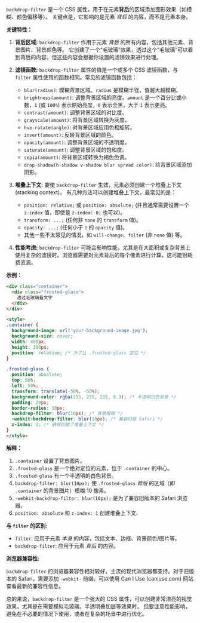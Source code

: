 `backdrop-filter` 是一个 CSS 属性，用于在元素**背后**的区域添加图形效果（如模糊、颜色偏移等）。 关键点是，它影响的是元素 *背后* 的内容，而不是元素本身。

**关键特性：**

1.  **背后区域:** `backdrop-filter` 作用于元素 *背后* 的所有内容，包括其他元素、背景图片、背景颜色等。  它创建了一个“毛玻璃”效果，透过这个“毛玻璃”可以看到背后的内容，但这些内容会根据你设置的滤镜效果进行处理。

2.  **滤镜函数:**  `backdrop-filter` 属性的值是一个或多个 CSS 滤镜函数，与 `filter` 属性使用的函数相同。常见的滤镜函数包括：
    *   `blur(radius)`:  模糊背景区域。`radius` 是模糊半径，值越大越模糊。
    *   `brightness(amount)`:  调整背景区域的亮度。`amount` 是一个百分比或小数，`1` (或 `100%`) 表示原始亮度，`0` 表示全黑，大于 `1` 表示更亮。
    *   `contrast(amount)`:  调整背景区域的对比度。
    *   `grayscale(amount)`:  将背景区域转换为灰度。
    *   `hue-rotate(angle)`:  对背景区域应用色相旋转。
    *   `invert(amount)`:  反转背景区域的颜色。
    *   `opacity(amount)`: 调整背景区域的不透明度。
    *   `saturate(amount)`:  调整背景区域的饱和度。
    *   `sepia(amount)`:  将背景区域转换为褐色色调。
    *   `drop-shadow(h-shadow v-shadow blur spread color)`: 给背景区域添加阴影。

3.  **堆叠上下文:**  要使 `backdrop-filter` 生效，元素必须创建一个堆叠上下文 (stacking context)。  有几种方法可以创建堆叠上下文，最常见的是：
    *   `position: relative;` 或 `position: absolute;`  (并且通常需要设置一个 `z-index` 值，即使是 `z-index: 0;` 也可以)。
    *   `transform: ...;` (任何非 `none` 的 `transform` 值)。
    *   `opacity: ...;` (任何小于 `1` 的 `opacity` 值)。
    *   其他一些不太常见的情况，如 `will-change`、`filter` (非 `none` 值) 等。

4.  **性能考虑:**  `backdrop-filter` 可能会影响性能，尤其是在大面积或复杂背景上使用复杂的滤镜时。浏览器需要对元素背后的每个像素进行计算，这可能很耗费资源。

**示例：**

```html
<div class="container">
  <div class="frosted-glass">
    透过毛玻璃看文字
  </div>
</div>

<style>
.container {
  background-image: url('your-background-image.jpg');
  background-size: cover;
  width: 400px;
  height: 300px;
  position: relative; /* 为了让 .frosted-glass 定位 */
}

.frosted-glass {
  position: absolute;
  top: 50%;
  left: 50%;
  transform: translate(-50%, -50%);
  background-color: rgba(255, 255, 255, 0.3); /* 半透明白色背景 */
  padding: 20px;
  border-radius: 10px;
  backdrop-filter: blur(10px); /* 背景模糊 */
  -webkit-backdrop-filter: blur(10px); /* 兼容旧版 Safari */
  z-index: 1; /* 确保创建了堆叠上下文 */
}
</style>
```

**解释：**

1.  `.container` 设置了背景图片。
2.  `.frosted-glass` 是一个绝对定位的元素，位于 `.container` 的中心。
3.  `.frosted-glass` 有一个半透明的白色背景。
4.  `backdrop-filter: blur(10px);`  使 `.frosted-glass` *背后* 的区域（即 `.container` 的背景图片）模糊 10 像素。
5.  `-webkit-backdrop-filter: blur(10px);` 是为了兼容旧版本的 Safari 浏览器。
6.  `position: absolute` 和 `z-index: 1` 创建堆叠上下文.

**与 `filter` 的区别:**

*   `filter`:  应用于元素 *本身* 的内容，包括文本、边框、背景颜色/图片等。
*   `backdrop-filter`: 应用于元素 *背后* 的内容。

**浏览器兼容性:**

`backdrop-filter` 的浏览器兼容性相对较好，主流的现代浏览器都支持。对于旧版本的 Safari，需要添加 `-webkit-` 前缀。可以使用 Can I Use (caniuse.com) 网站查看最新的兼容性信息。

总的来说，`backdrop-filter` 是一个强大的 CSS 属性，可以创建非常漂亮的视觉效果，尤其是在需要模拟毛玻璃、半透明叠加层等效果时。  但要注意性能影响，避免在不必要的情况下使用，或者在复杂的场景中进行优化。
